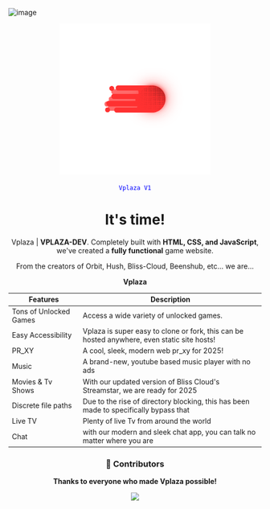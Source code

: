 ![image](https://github.com/user-attachments/assets/189c6bd8-30f3-4b69-a0dc-95d735fdf138)<div align="center">
  <img src="O (6).png" alt="vplaza-logo" style="width: 300px; height: auto; object-fit: contain;">
</div>



<div align="center">
  <code style="color : blue">Vplaza V1</code>
  <h1>It's time!</h1>  
  <p>Vplaza | <strong>VPLAZA-DEV</strong>. Completely built with <strong>HTML, CSS, and JavaScript</strong>, we've created a <strong>fully functional</strong> game website.</p>
  <p>From the creators of Orbit, Hush, Bliss-Cloud, Beenshub, etc... we are...</p>
  <strong>Vplaza</strong>


| Features               | Description                                                |
|-------------------------|------------------------------------------------------------|
| Tons of Unlocked Games | Access a wide variety of unlocked games.                  |
| Easy Accessibility      | Vplaza is super easy to clone or fork, this can be hosted anywhere, even static site hosts! |
| PR_XY | A cool, sleek, modern web pr_xy for 2025!                  |
|Music | A brand-new, youtube based music player with no ads |
|Movies & Tv Shows | With our updated version of Bliss Cloud's Streamstar, we are ready for 2025 |
|Discrete file paths | Due to the rise of directory blocking, this has been made to specifically bypass that |
|Live TV | Plenty of live Tv from around the world |
|Chat | with our modern and sleek chat app, you can talk no matter where you are |



### 🙌 Contributors  
**Thanks to everyone who made Vplaza possible!**

<div align="center">
  <a href="https://github.com/Vplaza-Dev/Vplaza-Dev.github.io/graphs/contributors">
    <img src="https://contrib.rocks/image?repo=Vplaza-Dev/Vplaza-Dev.github.io"/>
  </a>
</div>
